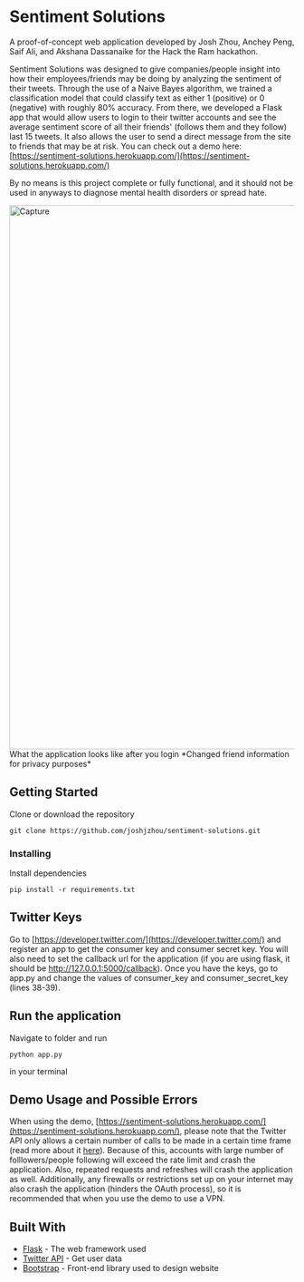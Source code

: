 # Sentiment Solutions

A proof-of-concept web application developed by Josh Zhou, Anchey Peng, Saif Ali, and Akshana Dassanaike for the Hack the Ram hackathon.

Sentiment Solutions was designed to give companies/people insight into how their employees/friends may be doing by analyzing the sentiment of their tweets. Through the use of a Naive Bayes algorithm, we trained a classification model that could classify text as either 1 (positive) or 0 (negative) with roughly 80% accuracy. From there, we developed a Flask app that would allow users to login to their twitter accounts and see the average sentiment score of all their friends' (follows them and they follow) last 15 tweets. It also allows the user to send a direct message from the site to friends that may be at risk. You can check out a demo here: [https://sentiment-solutions.herokuapp.com/](https://sentiment-solutions.herokuapp.com/)

By no means is this project complete or fully functional, and it should not be used in anyways to diagnose mental health disorders or spread hate.

<img width="960" alt="Capture" src="https://user-images.githubusercontent.com/32548076/74111832-754d4600-4b65-11ea-84ae-31cb63376075.PNG">
What the application looks like after you login *Changed friend information for privacy purposes*

## Getting Started

Clone or download the repository

```
git clone https://github.com/joshjzhou/sentiment-solutions.git
```

### Installing

Install dependencies
```
pip install -r requirements.txt
```
## Twitter Keys

Go to [https://developer.twitter.com/](https://developer.twitter.com/) and register an app to get the consumer key and consumer secret key. You will also need to set the callback url for the application (if you are using flask, it should be http://127.0.0.1:5000/callback). Once you have the keys, go to app.py and change the values of consumer_key and consumer_secret_key (lines 38-39).

## Run the application

Navigate to folder and run
```
python app.py
```
in your terminal

## Demo Usage and Possible Errors

When using the demo, [https://sentiment-solutions.herokuapp.com/](https://sentiment-solutions.herokuapp.com/), please note that the Twitter API only allows a certain number of calls to be made in a certain time frame (read more about it [here](https://blog.twitter.com/en_us/a/2008/what-does-rate-limit-exceeded-mean-updated.html)). Because of this, accounts with large number of folllowers/people following will exceed the rate limit and crash the application. Also, repeated requests and refreshes will crash the application as well. Additionally, any firewalls or restrictions set up on your internet may also crash the application (hinders the OAuth process), so it is recommended that when you use the demo to use a VPN.

## Built With

* [Flask](https://flask.palletsprojects.com/en/1.1.x/) - The web framework used
* [Twitter API](https://developer.twitter.com/en/docs) - Get user data
* [Bootstrap](https://getbootstrap.com/) - Front-end library used to design website

